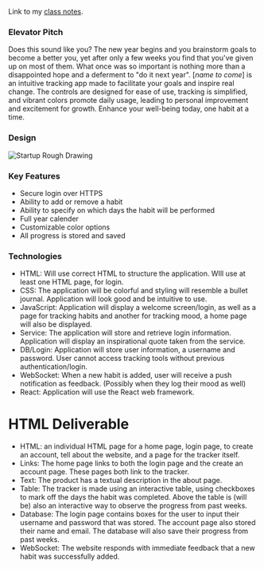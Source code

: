 Link to my [class notes](https://github.com/kamea99/startup/blob/main/notes.md).

### Elevator Pitch

Does this sound like you? The new year begins and you brainstorm goals to become a better you, yet after only a few weeks you find that you've given up on most of them. What once was so important is nothing more than a disappointed hope and a deferment to "do it next year". [*name to come*] is an intuitive tracking app made to facilitate your goals and inspire real change. The controls are designed for ease of use, tracking is simplified, and vibrant colors promote daily usage, leading to personal improvement and excitement for growth. Enhance your well-being today, one habit at a time. 

### Design

![Startup Rough Drawing](https://github.com/kamea99/startup/assets/135865953/dc3206f2-fb95-4fec-811d-b436136dd490)

### Key Features

- Secure login over HTTPS
- Ability to add or remove a habit
- Ability to specify on which days the habit will be performed
- Full year calender
- Customizable color options
- All progress is stored and saved

### Technologies

- HTML: Will use correct HTML to structure the application. WIll use at least one HTML page, for login.
- CSS: The application will be colorful and styling will resemble a bullet journal. Application will look good and be intuitive to use.
- JavaScript: Application will display a welcome screen/login, as well as a page for tracking habits and another for tracking mood, a home page will also be displayed. 
- Service: The application will store and retrieve login information. Application will display an inspirational quote taken from the service.
- DB/Login: Application will store user information, a username and password. User cannot access tracking tools without previous authentication/login.
- WebSocket: When a new habit is added, user will receive a push notification as feedback. (Possibly when they log their mood as well)
- React: Application will use the React web framework.

# HTML Deliverable

- HTML: an individual HTML page for a home page, login page, to create an account, tell about the website, and a page for the tracker itself.
- Links: The home page links to both the login page and the create an account page. These pages both link to the tracker. 
- Text: The product has a textual description in the about page. 
- Table: The tracker is made using an interactive table, using checkboxes to mark off the days the habit was completed. Above the table is (will be) also an interactive way to observe the progress from past weeks.
- Database: The login page contains boxes for the user to input their username and password that was stored. The account page also stored their name and email. The database will also save their progress from past weeks.
- WebSocket: The website responds with immediate feedback that a new habit was successfully added.
